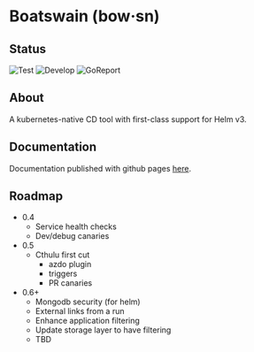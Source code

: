 # Boatswain (bow·sn)

## Status
![Test](https://github.com/RedSailTechnologies/boatswain/workflows/Test/badge.svg?branch=main)
![Develop](https://github.com/RedSailTechnologies/boatswain/workflows/Develop/badge.svg?branch=main)
![GoReport](https://goreportcard.com/badge/github.com/redsailtechnologies/boatswain)

## About
A kubernetes-native CD tool with first-class support for Helm v3.

## Documentation
Documentation published with github pages [here](https://redsailtechnologies.github.io/boatswain/).

## Roadmap
* 0.4
  * Service health checks
  * Dev/debug canaries
* 0.5
  * Cthulu first cut
    * azdo plugin
    * triggers
    * PR canaries
* 0.6+
  * Mongodb security (for helm)
  * External links from a run
  * Enhance application filtering
  * Update storage layer to have filtering
  * TBD
